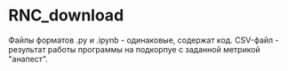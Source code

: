 # RNC_download

Файлы форматов .py и .ipynb - одинаковые, содержат код. CSV-файл - результат работы программы на подкорпуе с заданной метрикой "анапест".
